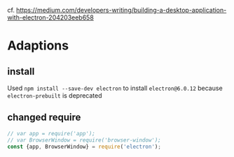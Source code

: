 cf. https://medium.com/developers-writing/building-a-desktop-application-with-electron-204203eeb658


# Adaptions

## install

Used `npm install --save-dev electron` to install `electron@6.0.12` because `electron-prebuilt` is deprecated

## changed require

```javascript
// var app = require('app');
// var BrowserWindow = require('browser-window');
const {app, BrowserWindow} = require('electron');
```
